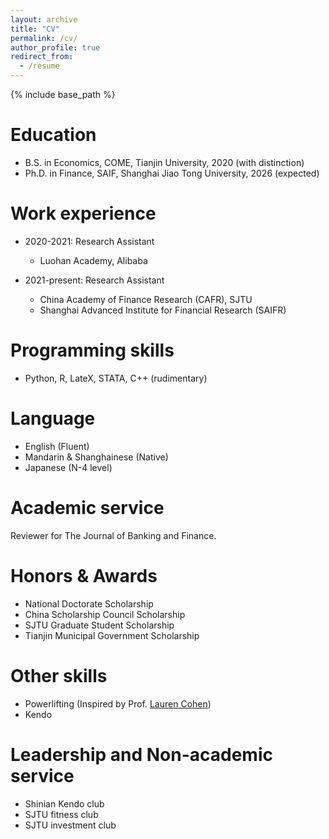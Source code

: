 ```yaml
---
layout: archive
title: "CV"
permalink: /cv/
author_profile: true
redirect_from:
  - /resume
---
```


{% include base_path %}


Education
======
* B.S. in Economics, COME, Tianjin University, 2020 (with distinction)
* Ph.D. in Finance, SAIF, Shanghai Jiao Tong University, 2026 (expected)

Work experience
======
* 2020-2021: Research Assistant
  * Luohan Academy, Alibaba

* 2021-present: Research Assistant
  * China Academy of Finance Research (CAFR), SJTU
  * Shanghai Advanced Institute for Financial Research (SAIFR)

Programming skills
======
* Python, R, LateX, STATA, C++ (rudimentary)

Language
======
* English (Fluent)
* Mandarin & Shanghainese (Native)
* Japanese (N-4 level)

Academic service
======
Reviewer for The Journal of Banking and Finance.
  

<!--* Kendo
#* Skill 3-->

<!--
Publications
======
  <ul>{% for post in site.publications %}
    {% include archive-single-cv.html %}
  {% endfor %}</ul>
  -->
  
<!--Talks
======
  <ul>{% for post in site.talks %}
    {% include archive-single-talk-cv.html %}
  {% endfor %}</ul>-->
  
<!--Teaching
======
  <ul>{% for post in site.teaching %}
    {% include archive-single-cv.html %}
  {% endfor %}</ul>-->

Honors & Awards
======
* National Doctorate Scholarship
* China Scholarship Council Scholarship
* SJTU Graduate Student Scholarship
* Tianjin Municipal Government Scholarship

Other skills
======
* Powerlifting (Inspired by Prof. [Lauren Cohen](https://www.laurenhcohen.com/hobbies))
* Kendo
  
Leadership and Non-academic service
======
* Shinian Kendo club
* SJTU fitness club
* SJTU investment club
  


<!--(A downloadable file can be found [here](https://github.com/thegreenflamingo/academicpages.github.io/blob/master/files/CV%20-%20Xingjian%20Zheng-%204th%20year%20phd%20candidate.pdf))-->
